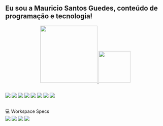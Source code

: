 ## Eu sou a Mauricio Santos Guedes, conteúdo de programação e tecnologia!
<div align="center">
  <a href="https://github.com/mauricioeuh">
  <img height="180em" src="https://github-readme-stats.vercel.app/api?username=mauricioueh&show_icons=true&theme=great-gatsby&include_all_commits=true&count_private=true"/>
  <img height="100em" src="https://github-readme-stats.vercel.app/api/top-langs/?username=mauricioueh&layout=compact&langs_count=7&theme=great-gatsby"/>
</div>
  
   ##
 
<div> 
 <a href = "mailto:mauriciosantosg8@gmail.com"><img src="https://img.shields.io/badge/Gmail-D14836?style=for-the-badge&logo=gmail&logoColor=white" target="_blank"></a>
  <a href="https://wa.me/552159074437" target="_blank"><img src="https://img.shields.io/badge/WhatsApp-25D366?style=for-the-badge&logo=whatsapp&logoColor=white" target="_blank"></a>
  <a href="https://www.youtube.com/channel/UCmBUgx6GlfFk-c0kQ2mruMg" target="_blank"><img src="https://img.shields.io/badge/YouTube-FF0000?style=for-the-badge&logo=youtube&logoColor=white" target="_blank"></a>
  <a href="https://instagram.com/mauricioueh" target="_blank"><img src="https://img.shields.io/badge/-Instagram-%23E4405F?style=for-the-badge&logo=instagram&logoColor=white" target="_blank"></a>
  <a href="https://facebook.com/mauricioueh" target="_blank"><img src="https://img.shields.io/badge/Facebook-1877F2?style=for-the-badge&logo=facebook&logoColor=white" target="_blank"></a>
 	<a href="https://www.twitch.tv/apol0z" target="_blank"><img src="https://img.shields.io/badge/Twitch-9146FF?style=for-the-badge&logo=twitch&logoColor=white" target="_blank"></a>
 <a href="https://steamcommunity.com/id/mauricioueh/" target="_blank"><img src="https://img.shields.io/badge/Steam-000000?style=for-the-badge&logo=steam&logoColor=white" target="_blank"></a>
  <a href="https://twitter.com/mauricioueh" target="_blank"><img src="https://img.shields.io/badge/Twitter-1DA1F2?style=for-the-badge&logo=twitter&logoColor=white" target="_blank"></a> 
  
  </div>
   
  ##
 
<div> 
  💻 Workspace Specs  
  <br>
  <img src="https://img.shields.io/badge/NVIDIA-GTX960-76B900?style=for-the-badge&logo=nvidia&logoColor=white"/>
  <img src="https://img.shields.io/badge/Intel-Core_i5_4th-0071C5?style=for-the-badge&logo=intel&logoColor=white"/>
   <img src="https://img.shields.io/badge/RAM%2016GB-gray?style=for-the-badge&logo=&logoColor=white"/>
  
  
  <img src="https://img.shields.io/badge/Windows_10-0078D6?style=for-the-badge&logo=windows&logoColor=white"/>
  </div>
  
  
